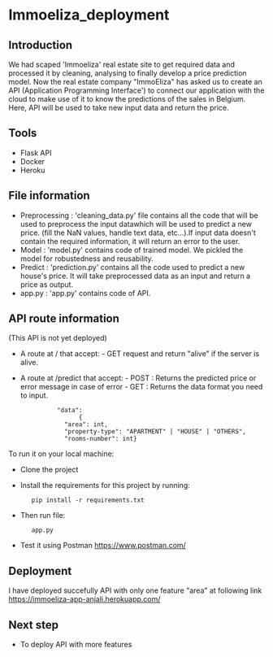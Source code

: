 # Immoeliza_deployment

## Introduction 
We had scaped 'Immoeliza' real estate site to get required data and processed it by cleaning, analysing to finally develop a price prediction model. Now the real estate company "ImmoEliza" has asked us to create an API (Application Programming Interface') to connect our application with the cloud to make use of it to know the predictions of the sales in Belgium. Here, API will be used to take new input data and return the price.

## Tools
- Flask API
-  Docker  
-  Heroku

## File information 
- Preprocessing : 'cleaning_data.py' file contains all the code that will be used to preprocess the input datawhich will be used to predict a new price. (fill the NaN values, handle text data, etc...).If input data doesn't contain the required information, it will return an error to the user.
- Model : 'model.py' contains code of trained model. We pickled the model for robustedness and reusability.
- Predict : 'prediction.py' contains all the code used to predict a new house's price. It will take preprocessed data as an input and return a price as output.
- app.py : 'app.py' contains code of API. 

## API route information 
(This API is not yet deployed) 

  - A route at / that accept:
        - GET request and return "alive" if the server is alive.
  - A route at /predict that accept:
        - POST : Returns the predicted price or error message in case of error 
        - GET :  Returns the data format you need to input.
                  
                  "data": 
                        {
                    "area": int,
                    "property-type": "APARTMENT" | "HOUSE" | "OTHERS",
                    "rooms-number": int}
  
 To run it on your local machine:

   - Clone the project
   - Install the requirements for this project by running:
          
            pip install -r requirements.txt
   - Then run file:
          
            app.py
- Test it using Postman https://www.postman.com/
## Deployment
I have deployed succefully API with only one feature "area" at following link  
https://immoeliza-app-anjali.herokuapp.com/ 

## Next step
- To deploy API with more features
